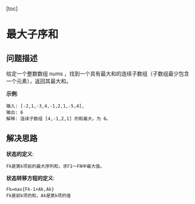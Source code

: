 [toc]

# 最大子序和
## 问题描述
给定一个整数数组 nums ，找到一个具有最大和的连续子数组（子数组最少包含一个元素），返回其最大和。

**示例**:
```
输入: [-2,1,-3,4,-1,2,1,-5,4],
输出: 6
解释: 连续子数组 [4,-1,2,1] 的和最大，为 6。
```

## 解决思路
**状态的定义**:
```
Fk是第k项前的最大序列和，求F1～FN中最大值。
```

**状态转移方程的定义**:
```
Fk=max{Fk-1+Ak,Ak}
Fk是前k项的和，Ak是第k项的值
```
